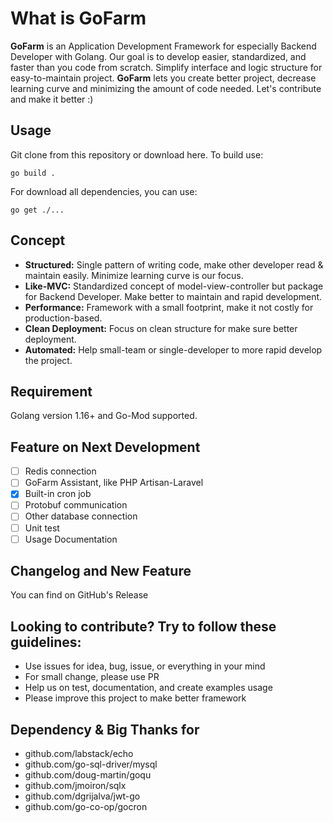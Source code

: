 # What is GoFarm
**GoFarm** is an Application Development Framework for especially Backend Developer with Golang. Our goal is to develop easier, standardized, and faster than you code from scratch. Simplify interface and logic structure for easy-to-maintain project. **GoFarm** lets you create better project, decrease learning curve and minimizing the amount of code needed. Let's contribute and make it better :)

## Usage
Git clone from this repository or download here. To build use:
```
go build .
```
For download all dependencies, you can use:
```
go get ./...
```

## Concept
- **Structured:** Single pattern of writing code, make other developer read & maintain easily. Minimize learning curve is our focus.
- **Like-MVC:** Standardized concept of model-view-controller but package for Backend Developer. Make better to maintain and rapid development.
- **Performance:** Framework with a small footprint, make it not costly for production-based.
- **Clean Deployment:** Focus on clean structure for make sure better deployment.
- **Automated:** Help small-team or single-developer to more rapid develop the project.

## Requirement
Golang version 1.16+ and Go-Mod supported.

## Feature on Next Development
- [ ] Redis connection
- [ ] GoFarm Assistant, like PHP Artisan-Laravel
- [x] Built-in cron job
- [ ] Protobuf communication
- [ ] Other database connection
- [ ] Unit test
- [ ] Usage Documentation

## Changelog and New Feature
You can find on GitHub's Release

## Looking to contribute? Try to follow these guidelines:
- Use issues for idea, bug, issue, or everything in your mind
- For small change, please use PR
- Help us on test, documentation, and create examples usage
- Please improve this project to make better framework

## Dependency & Big Thanks for
- github.com/labstack/echo
- github.com/go-sql-driver/mysql
- github.com/doug-martin/goqu
- github.com/jmoiron/sqlx
- github.com/dgrijalva/jwt-go
- github.com/go-co-op/gocron
